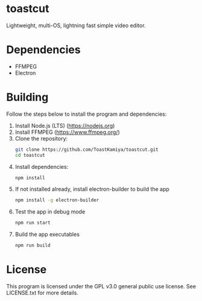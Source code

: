 # toastcut
Lightweight, multi-OS, lightning fast simple video editor.

# Dependencies
  - FFMPEG
  - Electron

# Building
Follow the steps below to install the program and dependencies:
1. Install Node.js (LTS) (https://nodejs.org)
2. Install FFMPEG (https://www.ffmpeg.org/)
3. Clone the repository:
   ```bash
   git clone https://github.com/ToastKamiya/toastcut.git
   cd toastcut
4. Install dependencies:
   ```bash
   npm install
5. If not installed already, install electron-builder to build the app
   ```bash
   npm install -g electron-builder
6. Test the app in debug mode
   ```bash
   npm run start
7. Build the app executables
   ```bash
   npm run build

# License
This program is licensed under the GPL v3.0 general public use license. See LICENSE.txt for more details.
